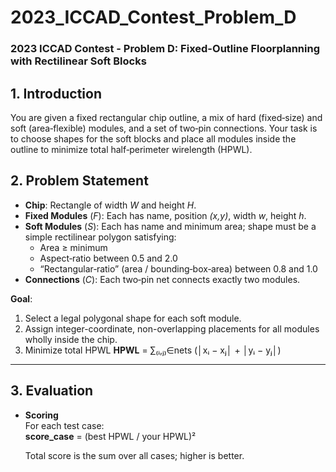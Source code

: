# 2023_ICCAD_Contest_Problem_D  
### 2023 ICCAD Contest - Problem D: Fixed-Outline Floorplanning with Rectilinear Soft Blocks

## 1. Introduction  
You are given a fixed rectangular chip outline, a mix of hard (fixed‐size) and soft (area‐flexible) modules, and a set of two‐pin connections. Your task is to choose shapes for the soft blocks and place all modules inside the outline to minimize total half‐perimeter wirelength (HPWL).

## 2. Problem Statement  
- **Chip**: Rectangle of width _W_ and height _H_.  
- **Fixed Modules** (_F_): Each has name, position _(x,y)_, width _w_, height _h_.  
- **Soft Modules** (_S_): Each has name and minimum area; shape must be a simple rectilinear polygon satisfying:  
  - Area ≥ minimum  
  - Aspect‐ratio between 0.5 and 2.0  
  - “Rectangular‐ratio” (area / bounding‐box‐area) between 0.8 and 1.0  
- **Connections** (_C_): Each two‐pin net connects exactly two modules.  

**Goal**:  
1. Select a legal polygonal shape for each soft module.  
2. Assign integer-coordinate, non-overlapping placements for all modules wholly inside the chip.  
3. Minimize total HPWL
**HPWL** = ∑₍ᵢ,ⱼ₎∈nets (│xᵢ − xⱼ│ + │yᵢ − yⱼ│)

---

## 3. Evaluation

- **Scoring**  
  For each test case:  
  **score_case** = (best HPWL / your HPWL)²  

  Total score is the sum over all cases; higher is better.
